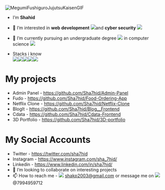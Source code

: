 ![MegumiFushiguroJujutsuKaisenGIF](https://user-images.githubusercontent.com/96056167/157695203-2a4c67e4-dff8-45fa-806a-e5c8e4ca4895.gif)

- I’m <b>Shahid</b> 
- 👀 I’m interested in <b>web development</b> <img src="https://img.icons8.com/external-kiranshastry-lineal-color-kiranshastry/50/000000/external-web-development-coding-kiranshastry-lineal-color-kiranshastry.png"/>and <b>cyber security</b> <img src="https://img.icons8.com/color/50/000000/cyber-security.png"/>
- 🌱 I’m currently pursuing an undergraduate degree <img src="https://img.icons8.com/external-vectorslab-flat-vectorslab/53/000000/external-degree-education-vectorslab-flat-vectorslab.png"/> in computer science <img src="https://img.icons8.com/external-flaticons-lineal-color-flat-icons/50/000000/external-computer-science-computer-science-flaticons-lineal-color-flat-icons.png"/>

- Stacks i know <br> <img src="https://img.icons8.com/color/96/000000/html-5--v1.png"/><img src="https://img.icons8.com/color/96/000000/css3.png"/><img src="https://img.icons8.com/color/96/000000/javascript--v1.png"/><img src="https://img.icons8.com/color/96/000000/flutter.png"/><img src="https://img.icons8.com/color/96/000000/react-native.png"/>
# My projects 
- Admin Panel - https://github.com/Sha7hid/Admin-Panel
- Fudo - https://github.com/Sha7hid/Food-Ordering-App
- Netflix Clone - https://github.com/Sha7hid/Netflix-Clone
- BlogIt - https://github.com/Sha7hid/Blog__Frontend
- Cdata - https://github.com/Sha7hid/Cdata-Frontend
- 3D Portfolio - https://github.com/Sha7hid/3D-portfolio 
# My Social Accounts
- Twitter - https://twitter.com/sha7hid
- Instagram - https://www.instagram.com/sha_7hid/
- Linkedin - https://www.linkedin.com/in/sha7hid/
- 💞️ I’m looking to collaborate on interesting projects 
- 📫 How to reach me - <img src="https://img.icons8.com/external-justicon-flat-justicon/50/000000/external-gmail-social-media-justicon-flat-justicon.png"/> shakp2003@gmail.com or message me on <img src="https://img.icons8.com/color/50/000000/whatsapp--v2.png"/>@7994959712

<!---
Sha7hid/Sha7hid is a ✨ special ✨ repository because its `README.md` (this file) appears on your GitHub profile.
You can click the Preview link to take a look at your changes.
--->
